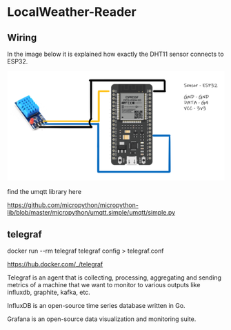# LocalWeather-Reader

## Wiring

In the image below it is explained how exactly the DHT11 sensor connects to ESP32.

![wiring_illustration](/Documentation/images/wiring_illustration.png)

find the umqtt library here

https://github.com/micropython/micropython-lib/blob/master/micropython/umqtt.simple/umqtt/simple.py

## telegraf

docker run --rm telegraf telegraf config > telegraf.conf


https://hub.docker.com/_/telegraf


Telegraf is an agent that is collecting, processing, aggregating and sending metrics of a machine
that we want to monitor to various outputs like influxdb, graphite, kafka, etc.

InfluxDB is an open-source time series database written in Go.

Grafana is an open-source data visualization and monitoring suite.
